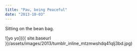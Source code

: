 ```yaml
---
title: "Pau, being Peaceful"
date: "2013-10-03"
---
```


Sitting on the bean bag.

![yo yo]({{ site.baseurl }}/assets/images/2013/tumblr_inline_mtzmwshdq41qlj3bd.jpg)
